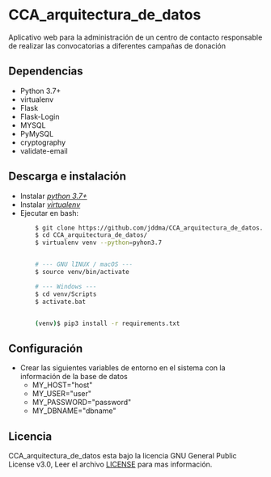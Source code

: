 # CCA_arquitectura_de_datos
Aplicativo web para la administración de un centro de contacto responsable de realizar las convocatorias a diferentes campañas de donación

## Dependencias
* Python 3.7+
* virtualenv
* Flask
* Flask-Login
* MYSQL
* PyMySQL
* cryptography
* validate-email

## Descarga e instalación
* Instalar [_python 3.7+_](https://www.python.org/)
* Instalar [_virtualenv_](https://pypi.org/project/virtualenv/)
* Ejecutar en bash: 
    ```bash
        $ git clone https://github.com/jddma/CCA_arquitectura_de_datos.git
        $ cd CCA_arquitectura_de_datos/
        $ virtualenv venv --python=pyhon3.7

    
        # --- GNU lINUX / macOS ---
        $ source venv/bin/activate
  
        # --- Windows ---
        $ cd venv/Scripts
        $ activate.bat
  
  
        (venv)$ pip3 install -r requirements.txt
    ```
## Configuración
* Crear las siguientes variables de entorno en el sistema con la información de la base de datos
    * MY_HOST="host"
    * MY_USER="user"
    * MY_PASSWORD="password"
    * MY_DBNAME="dbname"
    
## Licencia

CCA_arquitectura_de_datos esta bajo la licencia GNU General Public License v3.0, Leer el archivo [LICENSE](https://github.com/jddma/CCA_arquitectura_de_datos/blob/master/LICENSE) para mas información.